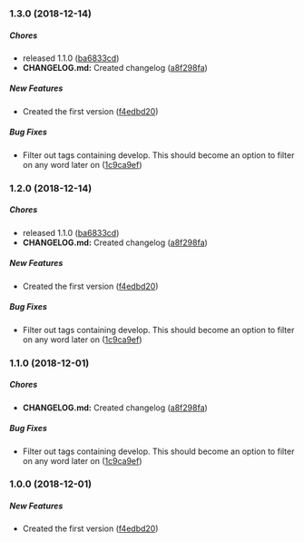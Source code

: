 ### 1.3.0 (2018-12-14)

##### Chores

*  released 1.1.0 ([ba6833cd](https://github.com/maartenst/rel-ease/commit/ba6833cdcd345eccf2edcddea475ad95d714a387))
* **CHANGELOG.md:**  Created changelog ([a8f298fa](https://github.com/maartenst/rel-ease/commit/a8f298fa819b2cef13252e1b56111f53401a2c2c))

##### New Features

*  Created the first version ([f4edbd20](https://github.com/maartenst/rel-ease/commit/f4edbd20c5f81613cb7ce1215ed67e979d628cd6))

##### Bug Fixes

*  Filter out tags containing develop. This should become an option to filter on any word later on ([1c9ca9ef](https://github.com/maartenst/rel-ease/commit/1c9ca9ef844f1ab434317bbd83ef0d07befb7a2e))

### 1.2.0 (2018-12-14)

##### Chores

*  released 1.1.0 ([ba6833cd](https://github.com/maartenst/rel-ease/commit/ba6833cdcd345eccf2edcddea475ad95d714a387))
* **CHANGELOG.md:**  Created changelog ([a8f298fa](https://github.com/maartenst/rel-ease/commit/a8f298fa819b2cef13252e1b56111f53401a2c2c))

##### New Features

*  Created the first version ([f4edbd20](https://github.com/maartenst/rel-ease/commit/f4edbd20c5f81613cb7ce1215ed67e979d628cd6))

##### Bug Fixes

*  Filter out tags containing develop. This should become an option to filter on any word later on ([1c9ca9ef](https://github.com/maartenst/rel-ease/commit/1c9ca9ef844f1ab434317bbd83ef0d07befb7a2e))

### 1.1.0 (2018-12-01)

##### Chores

* **CHANGELOG.md:**  Created changelog ([a8f298fa](https://github.com/maartenst/rel-ease/commit/a8f298fa819b2cef13252e1b56111f53401a2c2c))

##### Bug Fixes

*  Filter out tags containing develop. This should become an option to filter on any word later on ([1c9ca9ef](https://github.com/maartenst/rel-ease/commit/1c9ca9ef844f1ab434317bbd83ef0d07befb7a2e))

### 1.0.0 (2018-12-01)

##### New Features

*  Created the first version ([f4edbd20](https://github.com/maartenst/rel-ease/commit/f4edbd20c5f81613cb7ce1215ed67e979d628cd6))

